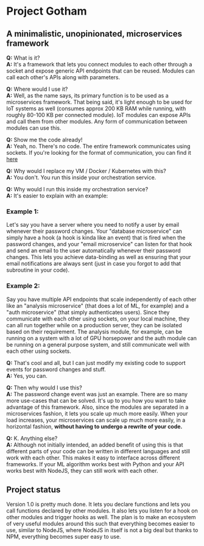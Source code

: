 # Project Gotham

## A minimalistic, unopinionated, microservices framework

__Q:__ What is it?  
__A:__ It's a framework that lets you connect modules to each other through a socket and expose generic API endpoints that can be reused. Modules can call each other's APIs along with parameters.

__Q:__ Where would I use it?  
__A:__ Well, as the name says, its primary function is to be used as a microservices framework. That being said, it's light enough to be used for IoT systems as well (consumes approx 200 KB RAM while running, with roughly 80-100 KB per connected module). IoT modules can expose APIs and call them from other modules. Any form of communication between modules can use this.  

__Q:__ Show me the code already!  
__A:__ Yeah, no. There's no code. The entire framework communicates using sockets. If you're looking for the format of communication, you can find it [here](./docs/communication-protocol.md)

__Q:__ Why would I replace my VM / Docker / Kubernetes with this?  
__A:__ You don't. You run this inside your orchestration service.

__Q:__ Why would I run this inside my orchestration service?  
__A:__ It's easier to explain with an example:

### Example 1:  

Let's say you have a server where you need to notify a user by email whenever their password changes. Your "database microservice" can simply have a hook (a hook is kinda like an event) that is fired when the password changes, and your "email microservice" can listen for that hook and send an email to the user automatically whenever their password changes. This lets you achieve data-binding as well as ensuring that your email notifications are always sent (just in case you forgot to add that subroutine in your code).

### Example 2:

Say you have multiple API endpoints that scale independently of each other like an "analysis microservice" (that does a lot of ML, for example) and a "auth microservice" (that simply authenticates users). Since they communicate with each other using sockets, on your local machine, they can all run together while on a production server, they can be isolated based on their requirement. The analysis module, for example, can be running on a system with a lot of GPU horsepower and the auth module can be running on a general purpose system, and still communicate well with each other using sockets.

__Q:__ That's cool and all, but I can just modify my existing code to support events for password changes and stuff.  
__A:__ Yes, you can.

__Q:__ Then why would I use this?  
__A:__ The password change event was just an example. There are so many more use-cases that can be solved. It's up to you how you want to take advantage of this framework. Also, since the modules are separated in a microservices fashion, it lets you scale up much more easily. When your load increases, your microservices can scale up much more easily, in a horizontal fashion, __without having to undergo a rewrite of your code.__

__Q:__ K. Anything else?  
__A:__ Although not initially intended, an added benefit of using this is that different parts of your code can be written in different languages and still work with each other. This makes it easy to interface across different frameworks. If your ML algorithm works best with Python and your API works best with NodeJS, they can still work with each other.

## Project status

Version 1.0 is pretty much done. It lets you declare functions and lets you call functions declared by other modules. It also lets you listen for a hook on other modules and trigger hooks as well. The plan is to make an ecosystem of very useful modules around this such that everything becomes easier to use, similar to NodeJS, where NodeJS in itself is not a big deal but thanks to NPM, everything becomes super easy to use.